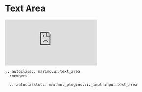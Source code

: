 # Text Area

<iframe class="demo" src="https://components.marimo.io/?component=text_area" frameborder="no"></iframe>

```{eval-rst}
.. autoclass:: marimo.ui.text_area
  :members:

  .. autoclasstoc:: marimo._plugins.ui._impl.input.text_area
```
